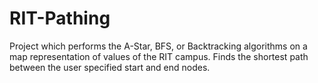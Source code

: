 # RIT-Pathing
Project which performs the A-Star, BFS, or Backtracking algorithms on a map representation of values of the RIT campus. 
Finds the shortest path between the user specified start and end nodes.
